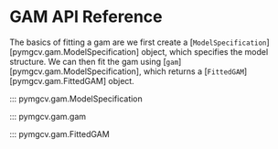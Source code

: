 # GAM API Reference

The basics of fitting a gam are we first create a [`ModelSpecification`][pymgcv.gam.ModelSpecification] object, which specifies the model structure. We can then fit the gam using [`gam`][pymgcv.gam.ModelSpecification], which returns a [`FittedGAM`][pymgcv.gam.FittedGAM] object.

::: pymgcv.gam.ModelSpecification

::: pymgcv.gam.gam

::: pymgcv.gam.FittedGAM
